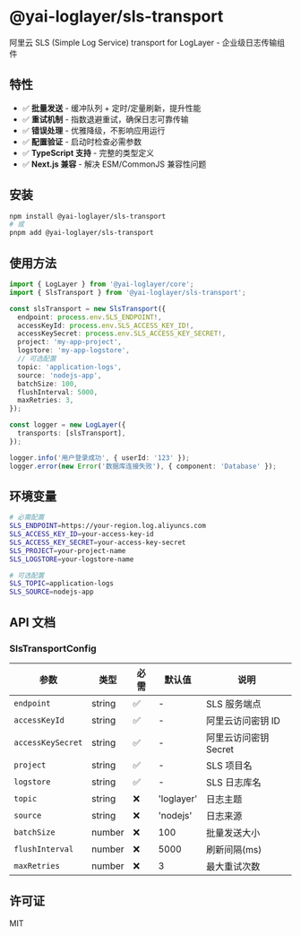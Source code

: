 # @yai-loglayer/sls-transport

阿里云 SLS (Simple Log Service) transport for LogLayer - 企业级日志传输组件

## 特性

- ✅ **批量发送** - 缓冲队列 + 定时/定量刷新，提升性能
- ✅ **重试机制** - 指数退避重试，确保日志可靠传输
- ✅ **错误处理** - 优雅降级，不影响应用运行
- ✅ **配置验证** - 启动时检查必需参数
- ✅ **TypeScript 支持** - 完整的类型定义
- ✅ **Next.js 兼容** - 解决 ESM/CommonJS 兼容性问题

## 安装

```bash
npm install @yai-loglayer/sls-transport
# 或
pnpm add @yai-loglayer/sls-transport
```

## 使用方法

```typescript
import { LogLayer } from '@yai-loglayer/core';
import { SlsTransport } from '@yai-loglayer/sls-transport';

const slsTransport = new SlsTransport({
  endpoint: process.env.SLS_ENDPOINT!,
  accessKeyId: process.env.SLS_ACCESS_KEY_ID!,
  accessKeySecret: process.env.SLS_ACCESS_KEY_SECRET!,
  project: 'my-app-project',
  logstore: 'my-app-logstore',
  // 可选配置
  topic: 'application-logs',
  source: 'nodejs-app',
  batchSize: 100,
  flushInterval: 5000,
  maxRetries: 3,
});

const logger = new LogLayer({
  transports: [slsTransport],
});

logger.info('用户登录成功', { userId: '123' });
logger.error(new Error('数据库连接失败'), { component: 'Database' });
```

## 环境变量

```bash
# 必需配置
SLS_ENDPOINT=https://your-region.log.aliyuncs.com
SLS_ACCESS_KEY_ID=your-access-key-id
SLS_ACCESS_KEY_SECRET=your-access-key-secret
SLS_PROJECT=your-project-name
SLS_LOGSTORE=your-logstore-name

# 可选配置
SLS_TOPIC=application-logs
SLS_SOURCE=nodejs-app
```

## API 文档

### SlsTransportConfig

| 参数 | 类型 | 必需 | 默认值 | 说明 |
|------|------|------|--------|------|
| `endpoint` | string | ✅ | - | SLS 服务端点 |
| `accessKeyId` | string | ✅ | - | 阿里云访问密钥 ID |
| `accessKeySecret` | string | ✅ | - | 阿里云访问密钥 Secret |
| `project` | string | ✅ | - | SLS 项目名 |
| `logstore` | string | ✅ | - | SLS 日志库名 |
| `topic` | string | ❌ | 'loglayer' | 日志主题 |
| `source` | string | ❌ | 'nodejs' | 日志来源 |
| `batchSize` | number | ❌ | 100 | 批量发送大小 |
| `flushInterval` | number | ❌ | 5000 | 刷新间隔(ms) |
| `maxRetries` | number | ❌ | 3 | 最大重试次数 |

## 许可证

MIT